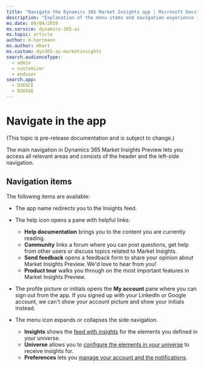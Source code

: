 ```yaml
---
title: "Navigate the Dynamics 365 Market Insights app | Microsoft Docs"
description: "Explanation of the menu items and navigation experience in Market Insights."
ms.date: 09/04/2019
ms.service: dynamics-365-ai
ms.topic: article
author: m-hartmann
ms.author: mhart
ms.custom: dyn365-ai-marketinsights
search.audienceType: 
  - admin
  - customizer
  - enduser
search.app: 
  - D365CE
  - D365SE
---
```


# Navigate in the app

(This topic is pre-release documentation and is subject to change.)

The main navigation in Dynamics 365 Market Insights Preview lets you access all relevant areas and consists of the header and the left-side navigation. 

## Navigation items

The following items are available:

- The app name redirects you to the Insights feed.

- The help icon opens a pane with helpful links:

    - **Help documentation** brings you to the content you are currently reading.
    - **Community** links a forum where you can post questions, get help from other users or discuss topics related to Market Insights.
    - **Send feedback** opens a feedback form to share your opinion about Market Insights Preview. We'd love to hear from you!
    - **Product tour** walks you through on the most important features in Market Insights Preview.

- The profile picture or initials opens the **My account** pane where you can sign out from the app. If you signed up with your LinkedIn or Google account, we can't show your account picture and show your initials instead.

- The menu icon expands or collapses the side navigation.

    - **Insights** shows the [feed with insights](insights-feed.md) for the elements you defined in your universe.
    - **Universe** allows you to [configure the elements in your universe](universe.md) to receive insights for.
    - **Preferences** lets you [manage your account and the notifications](settings.md).
